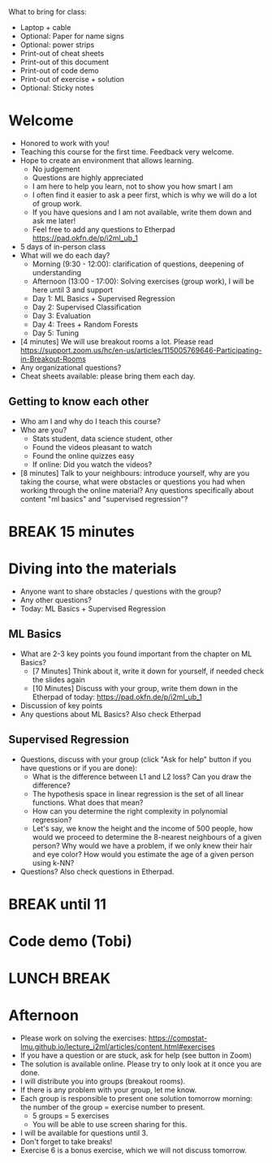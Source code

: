 What to bring for class:

- Laptop + cable
- Optional: Paper for name signs
- Optional: power strips
- Print-out of cheat sheets
- Print-out of this document
- Print-out of code demo
- Print-out of exercise + solution
- Optional: Sticky notes


# Welcome

- Honored to work with you!
- Teaching this course for the first time. Feedback very welcome.
- Hope to create an environment that allows learning. 
	- No judgement 
	- Questions are highly appreciated
	- I am here to help you learn, not to show you how smart I am
	- I often find it easier to ask a peer first, which is why we will do a
	  lot of group work. 
	- If you have quesions and I am not available, write them down and ask
	  me later!
	- Feel free to add any questions to Etherpad
	  https://pad.okfn.de/p/i2ml_ub_1
- 5 days of in-person class
- What will we do each day?
	- Morning (9:30 - 12:00): clarification of questions, deepening of
	  understanding
	- Afternoon (13:00 - 17:00): Solving exercises (group work), I will be
	  here until 3 and support
	- Day 1: ML Basics + Supervised Regression
	- Day 2: Supervised Classification
	- Day 3: Evaluation
	- Day 4: Trees + Random Forests
	- Day 5: Tuning
- [4 minutes] We will use breakout rooms a lot. Please read
  https://support.zoom.us/hc/en-us/articles/115005769646-Participating-in-Breakout-Rooms
- Any organizational questions?
- Cheat sheets available: please bring them each day.


## Getting to know each other

- Who am I and why do I teach this course?
- Who are you?
	- Stats student, data science student, other
	- Found the videos pleasant to watch
	- Found the online quizzes easy
	- If online: Did you watch the videos?
- [8 minutes] Talk to your neighbours: introduce yourself, why are you taking
  the course, what were obstacles or questions you had when working through the
online material? Any questions specifically about content "ml basics" and
"supervised regression"?

# BREAK 15 minutes

# Diving into the materials

- Anyone want to share obstacles / questions with the group?
- Any other questions?
- Today: ML Basics + Supervised Regression


## ML Basics

- What are 2-3 key points you found important from the chapter on ML Basics?
	- [7 Minutes] Think about it, write it down for yourself, if needed
	  check the slides again
	- [10 Minutes] Discuss with your group, write them down in the
	  Etherpad of today: https://pad.okfn.de/p/i2ml_ub_1 
- Discussion of key points
- Any questions about ML Basics? Also check Etherpad



## Supervised Regression

- Questions, discuss with your group (click "Ask for help"
  button if you have questions or if you are done):
	- What is the difference between L1 and L2 loss? Can you
	  draw the difference?
	- The hypothesis space in linear regression is the set
	  of all linear functions. What does that mean?
	- How can you determine the right complexity in
	  polynomial regression?
	- Let's say, we know the height and the income of 500
	  people, how would we proceed to determine the
8-nearest neighbours of a given person?  Why would we have a
problem, if we only knew their hair and eye color? How would you
estimate the age of a given person using k-NN?
- Questions? Also check questions in Etherpad. 

# BREAK until 11


# Code demo (Tobi)

# LUNCH BREAK

# Afternoon

- Please work on solving the exercises:
  https://compstat-lmu.github.io/lecture_i2ml/articles/content.html#exercises  
- If you have a question or are stuck, ask for help (see button
  in Zoom) 
- The solution is available online. Please try to only look at
  it once you are done.
- I will distribute you into groups (breakout rooms).
- If there is any problem with your group, let me know.
- Each group is responsible to present one solution tomorrow
  morning: the number of the group = exercise number to present.
	- 5 groups = 5 exercises
	- You will be able to use screen sharing for this.
- I will be available for questions until 3.
- Don't forget to take breaks!
- Exercise 6 is a bonus exercise, which we will not discuss
  tomorrow.


 



